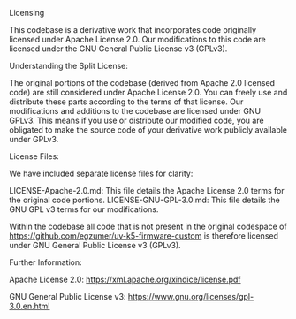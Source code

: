 Licensing

This codebase is a derivative work that incorporates code originally licensed under Apache License 2.0. Our modifications to this code are licensed under the GNU General Public License v3 (GPLv3).

Understanding the Split License:

The original portions of the codebase (derived from Apache 2.0 licensed code) are still considered under Apache License 2.0. You can freely use and distribute these parts according to the terms of that license.
Our modifications and additions to the codebase are licensed under GNU GPLv3. This means if you use or distribute our modified code, you are obligated to make the source code of your derivative work publicly available under GPLv3.

License Files:

We have included separate license files for clarity:

LICENSE-Apache-2.0.md: This file details the Apache License 2.0 terms for the original code portions.
LICENSE-GNU-GPL-3.0.md: This file details the GNU GPL v3 terms for our modifications.

Within the codebase all code that is not present in the original codespace of https://github.com/egzumer/uv-k5-firmware-custom is therefore licensed under GNU General Public License v3 (GPLv3).

Further Information:

Apache License 2.0: https://xml.apache.org/xindice/license.pdf

GNU General Public License v3: https://www.gnu.org/licenses/gpl-3.0.en.html
